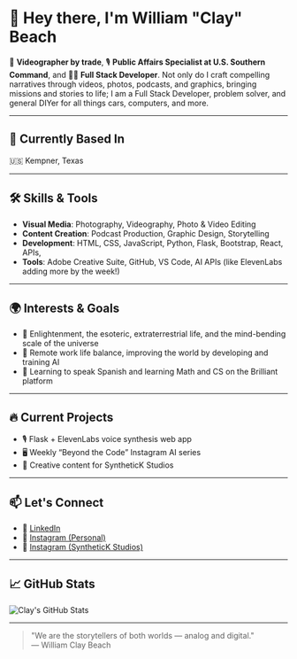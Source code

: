 # 👋 Hey there, I'm William "Clay" Beach

🎥 **Videographer by trade**, 🎙️ **Public Affairs Specialist at U.S. Southern Command**, and 🧑‍💻 **Full Stack Developer**. Not only do I craft compelling narratives through videos, photos, podcasts, and graphics, bringing missions and stories to life; I am a Full Stack Developer, problem solver, and general DIYer for all things cars, computers, and more. 

---

## 📍 Currently Based In

🇺🇸 Kempner, Texas

---

## 🛠️ Skills & Tools

- **Visual Media**: Photography, Videography, Photo & Video Editing  
- **Content Creation**: Podcast Production, Graphic Design, Storytelling  
- **Development**: HTML, CSS, JavaScript, Python, Flask, Bootstrap, React, APIs,  
- **Tools**: Adobe Creative Suite, GitHub, VS Code, AI APIs (like ElevenLabs adding more by the week!)

---

## 🌍 Interests & Goals

- 🚀 Enlightenment, the esoteric, extraterrestrial life, and the mind-bending scale of the universe  
- 🏡 Remote work life balance, improving the world by developing and training AI  
- 🧠 Learning to speak Spanish and learning Math and CS on the Brilliant platform  

---

## 🔥 Current Projects

- 🎙️ Flask + ElevenLabs voice synthesis web app  
- 🖥️ Weekly “Beyond the Code” Instagram AI series  
- 📸 Creative content for SyntheticK Studios  
 

---

## 📫 Let's Connect

- 🔗 [LinkedIn](https://www.linkedin.com/in/willclaybeach)  
- 📸 [Instagram (Personal)](https://www.instagram.com/therealclaybeach)  
- 🧠 [Instagram (SyntheticK Studios)](https://www.instagram.com/synthetickstudios)

---

## 📈 GitHub Stats

![Clay's GitHub Stats](https://github-readme-stats.vercel.app/api?username=willclaybeach&show_icons=true&theme=radical)

---

> "We are the storytellers of both worlds — analog and digital."  
> — William Clay Beach
